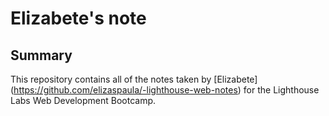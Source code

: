 # Elizabete's note

## Summary

This repository contains all of the notes taken by [Elizabete] (https://github.com/elizaspaula/-lighthouse-web-notes) for the Lighthouse Labs Web Development Bootcamp.
